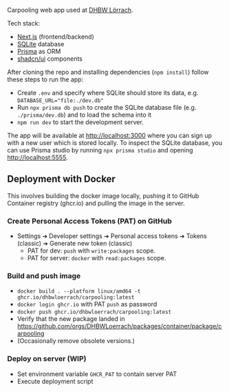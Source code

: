 Carpooling web app used at [DHBW Lörrach](https://www.dhbw-loerrach.de).

Tech stack:

- [Next.js](https://nextjs.org/) (frontend/backend)
- [SQLite](https://sqlite.org) database
- [Prisma](https://www.prisma.io/) as ORM
- [shadcn/ui](https://ui.shadcn.com) components

After cloning the repo and installing dependencies (`npm install`) follow these steps to run the app:

- Create `.env` and specify where SQLite should store its data, e.g. `DATABASE_URL="file:./dev.db"`
- Run `npx prisma db push` to create the SQLite database file (e.g. `./prisma/dev.db`) and to load the schema into it
- `npm run dev` to start the development server.

The app will be available at [http://localhost:3000](http://localhost:3000) where you can sign up with a new user which is stored locally. To inspect the SQLite database, you can use Prisma studio by running `npx prisma studio` and opening [http://localhost:5555](http://localhost:5555).

## Deployment with Docker

This involves building the docker image locally, pushing it to GitHub Container registry (ghcr.io) and pulling the image in the server.

### Create Personal Access Tokens (PAT) on GitHub

- Settings ➔ Developer settings ➔ Personal access tokens ➔ Tokens (classic) ➔ Generate new token (classic)
  - PAT for dev: `push` with `write:packages` scope.
  - PAT for server: `docker` with `read:packages` scope.

### Build and push image

- `docker build . --platform linux/amd64 -t ghcr.io/dhbwloerrach/carpooling:latest`
- `docker login ghcr.io` with PAT `push` as password
- `docker push ghcr.io/dhbwloerrach/carpooling:latest`
- Verify that the new package landed in https://github.com/orgs/DHBWLoerrach/packages/container/package/carpooling
- (Occasionally remove obsolete versions.)

### Deploy on server (WIP)

- Set environment variable `GHCR_PAT` to contain server PAT
- Execute deployment script
